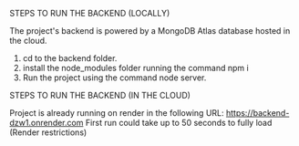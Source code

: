 STEPS TO RUN THE BACKEND (LOCALLY)

The project's backend is powered by a MongoDB Atlas database hosted in the cloud.

1. cd to the backend folder.
2. install the node_modules folder running the command npm i
3. Run the project using the command node server.

STEPS TO RUN THE BACKEND (IN THE CLOUD)

Project is already running on render in the following URL: https://backend-dzw1.onrender.com
First run could take up to 50 seconds to fully load (Render restrictions)